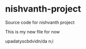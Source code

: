# nishvanth-project
Source code for nishvanth project

This is my new file for now 

upadatyscbdvidn/da n;i